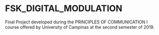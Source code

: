# FSK_DIGITAL_MODULATION
Final Project developed during the PRINCIPLES OF COMMUNICATION I course offered by University of Campinas at the second semester of 2019.
